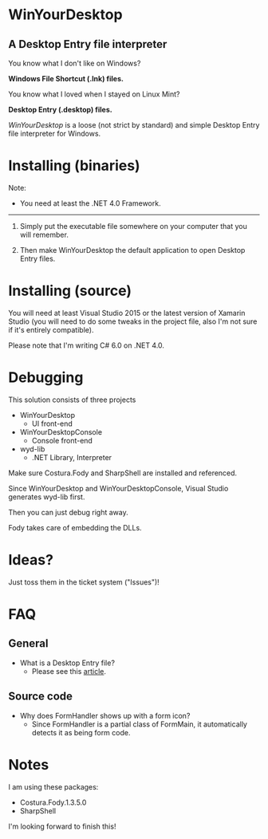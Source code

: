 # WinYourDesktop
## A Desktop Entry file interpreter

You know what I don't like on Windows?

__Windows File Shortcut (.lnk) files.__

You know what I loved when I stayed on Linux Mint?

__Desktop Entry (.desktop) files.__

_WinYourDesktop_ is a loose (not strict by standard) and simple Desktop Entry file interpreter for Windows.

# Installing (binaries)

Note:
- You need at least the .NET 4.0 Framework.

---

1. Simply put the executable file somewhere on your computer that you will remember.

2. Then make WinYourDesktop the default application to open Desktop Entry files.

# Installing (source)

You will need at least Visual Studio 2015 or the latest version of Xamarin Studio (you will need to do some tweaks in the project file, also I'm not sure if it's entirely compatible).

Please note that I'm writing C# 6.0 on .NET 4.0.

# Debugging

This solution consists of three projects

- WinYourDesktop
  - UI front-end
- WinYourDesktopConsole
  - Console front-end
- wyd-lib
  - .NET Library, Interpreter

Make sure Costura.Fody and SharpShell are installed and referenced.

Since WinYourDesktop and WinYourDesktopConsole, Visual Studio generates wyd-lib first.

Then you can just debug right away.

Fody takes care of embedding the DLLs.

# Ideas?

Just toss them in the ticket system ("Issues")!

# FAQ

## General

- What is a Desktop Entry file?
  - Please see this [article](http://www.linuxtopia.org/online_books/linux_desktop_guides/gnome_2.14_admin_guide/menustructure-desktopentry.html).
  
## Source code

- Why does FormHandler shows up with a form icon?
  - Since FormHandler is a partial class of FormMain, it automatically detects it as being form code.

# Notes

I am using these packages:
- Costura.Fody.1.3.5.0
- SharpShell


I'm looking forward to finish this!